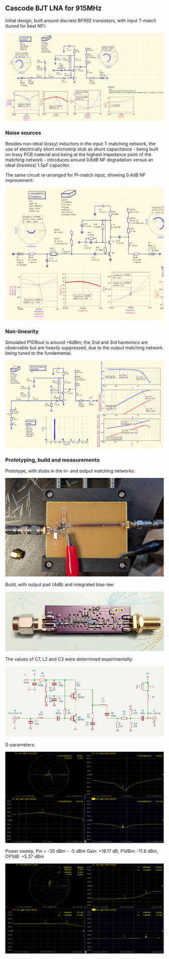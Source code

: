 ## Cascode BJT LNA for 915MHz

Initial design, built around discrete BFR92 transistors, with input T-match (tuned for best NF):

![cascode_schem](cascode_schem.png)

### Noise sources

Besides non-ideal (lossy) inductors in the input T-matching network, the use of electrically short microstrip stub as shunt capacitance - being built on lossy PCB material and being at the highest impedance point of the matching network - introduces around 0.6dB NF degradation versus an ideal (lossless) 1.5pF capacitor.

The same circuit re-arranged for PI-match input, showing 0.4dB NF improvement:

![pi-match](pi-match.png)  

### Non-linearity

Simulated P1DBout is around +6dBm; the 2nd and 3rd harmonics are observable but are heavily suppressed, due to the output matching network being tuned to the fundamental.

![linearity](hb2.png)  

### Prototyping, build and measurements

Prototype, with stubs in the in- and output matching networks:

![lnapcb](lnapcb.jpg)

Build, with output pad (4dB) and integrated bias-tee:

![cascode_photo](cascode_photo.jpg)

The values of C7, L2 and C3 were determined experimentally:

![schematic_cascode](schematic_cascode.png)

S-parameters:

![lna_sparams](lna_sparams.png)

Power sweep, Pin = -35 dBm - -5 dBm
Gain: +18.17 dB, P1dBin: -11.8 dBm, OP1dB: +5.37 dBm

![lna_pwrsweep](lna_pwrsweep.png)








